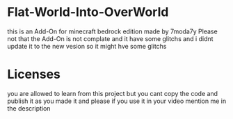 # Flat-World-Into-OverWorld
this is an Add-On for minecraft bedrock edition made by 7moda7y Please not that the Add-On is not complate and it have some glitchs and i didnt update it to the new vesion so it might hve some glitchs


# Licenses

you are allowed to learn from this project but you cant copy the code and publish it as you made it
and please if you use it in your video mention me in the description 